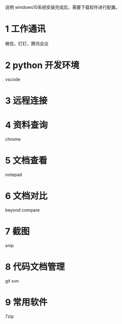  说明 windows10系统安装完成后，需要下载软件进行配置。
# 1 工作通讯
微信，钉钉，腾讯会议

# 2 python 开发环境 
vscode
# 3 远程连接

# 4 资料查询
chrome
# 5 文档查看
notepad 
# 6 文档对比
beyond compare
# 7 截图
snip
# 8 代码文档管理
git svn
# 9 常用软件
7zip

<!--stackedit_data:
eyJoaXN0b3J5IjpbLTMyMTM3NjQ0MiwxMDU3ODExOTg0LC05Nz
UxMDEwMCwtNTIwNDEzMjksLTE1NjA2OTk4NTQsLTIwODEyODE0
OTIsLTk0NjUxNTcwMiwtNTA0NzQzMjI2XX0=
-->